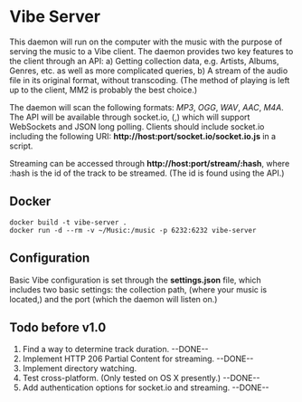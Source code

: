 # Vibe Server


This daemon will run on the computer with the music with the purpose of serving the music to a Vibe client. The daemon provides two key features to the client through an API: a) Getting collection data, e.g. Artists, Albums, Genres, etc. as well as more complicated queries, b) A stream of the audio file in its original format, without transcoding. (The method of playing is left up to the client, MM2 is probably the best choice.)

The daemon will scan the following formats: _MP3_, _OGG_, _WAV_, _AAC_, _M4A_. The API will be available through socket.io, (,) which will support WebSockets and JSON long polling. Clients should include socket.io including the following URI: __http://host:port/socket.io/socket.io.js__ in a script.

Streaming can be accessed through __http://host:port/stream/:hash__, where :hash is the id of the track to be streamed. (The id is found using the API.)

## Docker

    docker build -t vibe-server .
    docker run -d --rm -v ~/Music:/music -p 6232:6232 vibe-server

## Configuration

Basic Vibe configuration is set through the __settings.json__ file, which includes two basic settings: the collection path, (where your music is located,) and the port (which the daemon will listen on.)

## Todo before v1.0

1. Find a way to determine track duration. --DONE--
2. Implement HTTP 206 Partial Content for streaming. --DONE--
3. Implement directory watching.
4. Test cross-platform. (Only tested on OS X presently.) --DONE--
5. Add authentication options for socket.io and streaming. --DONE--
